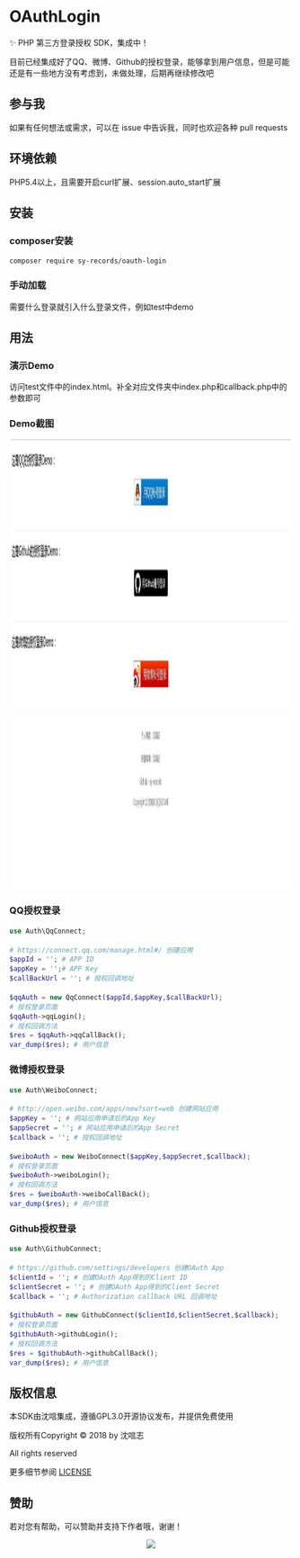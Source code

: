 # OAuthLogin

:sparkles: PHP 第三方登录授权 SDK，集成中！   

目前已经集成好了QQ、微博、Github的授权登录，能够拿到用户信息，但是可能还是有一些地方没有考虑到，未做处理，后期再继续修改吧   

## 参与我

如果有任何想法或需求，可以在 issue 中告诉我，同时也欢迎各种 pull requests

## 环境依赖

PHP5.4以上，且需要开启curl扩展、session.auto_start扩展

## 安装

### composer安装

```
composer require sy-records/oauth-login
```

### 手动加载

需要什么登录就引入什么登录文件，例如test中demo

## 用法

### 演示Demo

访问test文件中的index.html。补全对应文件夹中index.php和callback.php中的参数即可

### Demo截图

<p align="center">
    <img src="./test/images/demo.jpg" width="500px" height="800px">
</p>

### QQ授权登录

```php
use Auth\QqConnect;

# https://connect.qq.com/manage.html#/ 创建应用
$appId = ''; # APP ID
$appKey = '';# APP Key
$callBackUrl = ''; # 授权回调地址

$qqAuth = new QqConnect($appId,$appKey,$callBackUrl);
# 授权登录页面
$qqAuth->qqLogin();
# 授权回调方法
$res = $qqAuth->qqCallBack();
var_dump($res); # 用户信息
```

### 微博授权登录

```php
use Auth\WeiboConnect;

# http://open.weibo.com/apps/new?sort=web 创建网站应用
$appKey = ''; # 网站应用申请后的App Key
$appSecret = ''; # 网站应用申请后的App Secret
$callback = ''; # 授权回调地址

$weiboAuth = new WeiboConnect($appKey,$appSecret,$callback);
# 授权登录页面
$weiboAuth->weiboLogin();
# 授权回调方法
$res = $weiboAuth->weiboCallBack();
var_dump($res); # 用户信息
```

### Github授权登录

```php
use Auth\GithubConnect;

# https://github.com/settings/developers 创建OAuth App
$clientId = ''; # 创建OAuth App得到的Client ID
$clientSecret = ''; # 创建OAuth App得到的Client Secret
$callback = ''; # Authorization callback URL 回调地址

$githubAuth = new GithubConnect($clientId,$clientSecret,$callback);
# 授权登录页面
$githubAuth->githubLogin();
# 授权回调方法
$res = $githubAuth->githubCallBack();
var_dump($res); # 用户信息
```

## 版权信息

本SDK由沈唁集成，遵循GPL3.0开源协议发布，并提供免费使用   

版权所有Copyright © 2018 by 沈唁志   

All rights reserved   

更多细节参阅 [LICENSE](https://github.com/sy-records/OAuthLogin/blob/master/LICENSE) 

## 赞助

若对您有帮助，可以赞助并支持下作者哦，谢谢！   

<p align="center">
    <img src="http://wx3.sinaimg.cn/mw690/0060lm7Tly1fsv8nvbc0qj30m80hq425.jpg" >
</p>
